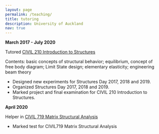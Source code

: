 ```yaml
---
layout: page
permalink: /teaching/
title: tutoring
description: University of Auckland
nav: true
---
```


**March 2017 - July 2020**

Tutored <a href='https://courseoutline.auckland.ac.nz/dco/course/CIVIL/210'>CIVIL 210 Introduction to Structures</a>

Contents: basic concepts of structural behavior; equilibrium, concept of free body diagram; Limit State design; elementary elasticity; engineering beam theory

- Designed new experiments for Structures Day 2017, 2018 and 2019.
- Organized Structures Day 2017, 2018 and 2019.
- Marked project and final examination for CIVIL 210 Introduction to Structures.


**April 2020**

Helper in <a href='https://courseoutline.auckland.ac.nz/dco/course/CIVIL/719'>CIVIL 719 Matrix Structural Analysis</a>

- Marked test for CIVIL719 Matrix Structural Analysis
